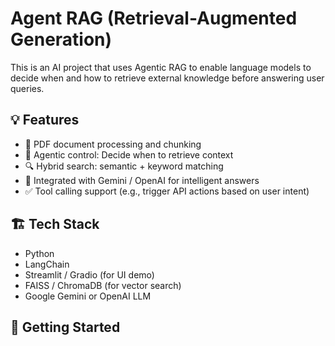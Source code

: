 # Agent RAG (Retrieval-Augmented Generation)

This is an AI project that uses Agentic RAG to enable language models to decide when and how to retrieve external knowledge before answering user queries.

## 💡 Features

- 📄 PDF document processing and chunking
- 🤖 Agentic control: Decide when to retrieve context
- 🔍 Hybrid search: semantic + keyword matching
- 🧠 Integrated with Gemini / OpenAI for intelligent answers
- ✅ Tool calling support (e.g., trigger API actions based on user intent)

## 🏗️ Tech Stack

- Python
- LangChain
- Streamlit / Gradio (for UI demo)
- FAISS / ChromaDB (for vector search)
- Google Gemini or OpenAI LLM

## 🚀 Getting Started

